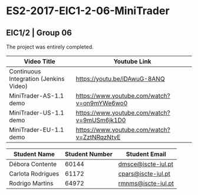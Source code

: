 # ES2-2017-EIC1-2-06-MiniTrader
## EIC1/2 | Group 06

The project was entirely completed.

Video Title | Youtube Link |
------------ | ------------- | 
Continuous Integration (Jenkins Video) | https://youtu.be/iDAwuG-8ANQ
MiniTrader-AS-1.1 demo | https://www.youtube.com/watch?v=on9mYWe6wo0
MiniTrader-US-1.1 demo | https://www.youtube.com/watch?v=9mUSm6jk1D0
MiniTrader-EU-1.1 demo | https://www.youtube.com/watch?v=ZztNRqzNtvE

Student Name | Student Number | Student Email
  ------------ | ------------- | -------------
Débora Contente | 60144 |  dmsce@iscte-iul.pt
Carlota Rodrigues | 61172 |cpars@iscte-iul.pt
Rodrigo Martins | 64972 | rmnms@iscte-iul.pt
